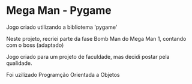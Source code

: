 # Mega Man - Pygame

Jogo criado utilizando a bibliotema 'pygame'

Neste projeto, recriei parte da fase Bomb Man do Mega Man 1, contando com o boss (adaptado)

Jogo criado para um projeto de faculdade, mas decidi postar pela qualidade.

Foi uzilizado Programção Orientada a Objetos
